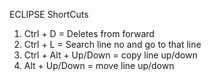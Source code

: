  ECLIPSE ShortCuts

1. Ctrl + D = Deletes from forward
2. Ctrl + L = Search line no and go to that line
3. Ctrl + Alt + Up/Down = copy line up/down
4. Alt + Up/Down = move line up/down 
